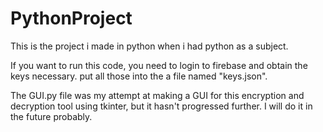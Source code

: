 # PythonProject
This is the project i made in python when i had python as a subject.

If you want to run this code, you need to login to firebase and obtain the keys necessary. put all those into the a file named "keys.json".

The GUI.py file was my attempt at making a GUI for this encryption and decryption tool using tkinter, but it hasn't progressed further. I will do it in the future probably.

